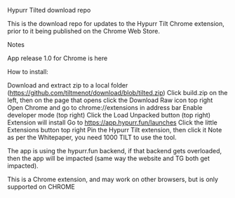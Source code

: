 Hypurr Tilted download repo

This is the download repo for updates to the Hypurr Tilt Chrome extension, prior to it being published on the Chrome Web Store.

Notes

App release 1.0 for Chrome is here

How to install:

Download and extract zip to a local folder (https://github.com/tiltmenot/download/blob/tilted.zip)
Click build.zip on the left, then on the page that opens click the Download Raw icon top right
Open Chrome and go to chrome://extensions in address bar
Enable developer mode (top right)
Click the Load Unpacked button (top right)
Extension will install
Go to https://app.hypurr.fun/launches
Click the little Extensions button top right
Pin the Hypurr Tilt extension, then click it
Note as per the Whitepaper, you need 1000 TILT to use the tool.

The app is using the hypurr.fun backend, if that backend gets overloaded, then the app will be impacted (same way the website and TG both get impacted).

This is a Chrome extension, and may work on other browsers, but is only supported on CHROME
